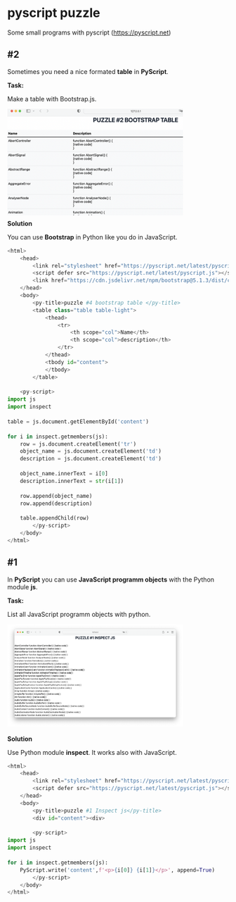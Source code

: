 # pyscript puzzle

Some small programs with pyscript (https://pyscript.net)

## #2

Sometimes you need a nice formated **table** in **PyScript**.

**Task:**

Make a table with Bootstrap.js.

<img src="img/puzzle2.png" width="400" align="left"><br><br><br><br><br><br><br><br><br><br><br><br><br><br>

**Solution**

You can use **Bootstrap** in Python like you do in JavaScript.


```python
<html>
    <head>
        <link rel="stylesheet" href="https://pyscript.net/latest/pyscript.css" />
        <script defer src="https://pyscript.net/latest/pyscript.js"></script>
        <link href="https://cdn.jsdelivr.net/npm/bootstrap@5.1.3/dist/css/bootstrap.min.css" rel="stylesheet" crossorigin="anonymous">
    </head>
    <body>
        <py-title>puzzle #4 bootstrap table </py-title>
        <table class="table table-light">
            <thead>
                <tr>
                    <th scope="col">Name</th>
                    <th scope="col">description</th>
                </tr>
            </thead>
            <tbody id="content">
            </tbody>
        </table>

    <py-script>
import js
import inspect

table = js.document.getElementById('content')

for i in inspect.getmembers(js):
    row = js.document.createElement('tr')
    object_name = js.document.createElement('td')
    description = js.document.createElement('td')

    object_name.innerText = i[0]
    description.innerText = str(i[1])

    row.append(object_name)
    row.append(description)

    table.appendChild(row)
        </py-script>
    </body>
</html>
```

## #1

In **PyScript** you can use **JavaScript programm objects** with the Python module **js**.

**Task:**

List all JavaScript programm objects with python.

<img src="img/puzzle1.png" width="400" align="left"><br><br><br><br><br><br><br><br><br><br><br><br><br><br>

**Solution**

Use Python module **inspect**. It works also with JavaScript.


```python
<html>
    <head>
        <link rel="stylesheet" href="https://pyscript.net/latest/pyscript.css" />
        <script defer src="https://pyscript.net/latest/pyscript.js"></script>
    </head>
    <body>
        <py-title>puzzle #1 Inspect js</py-title>
        <div id="content"><div>

        <py-script>     
import js
import inspect

for i in inspect.getmembers(js):
    PyScript.write('content',f'<p>{i[0]} {i[1]}</p>', append=True)
        </py-script>
    </body>
</html>
```
